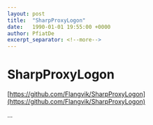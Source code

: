 ```yaml
---
layout: post
title:  "SharpProxyLogon"
date:   1990-01-01 19:55:00 +0000
author: PfiatDe
excerpt_separator: <!--more-->
---
```


# SharpProxyLogon
[https://github.com/Flangvik/SharpProxyLogon](https://github.com/Flangvik/SharpProxyLogon)

...
<!--more-->
